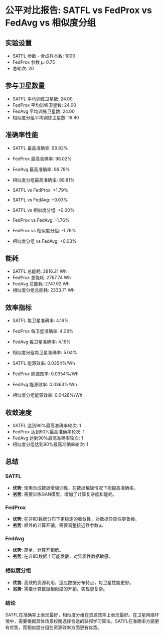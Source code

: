 # 公平对比报告: SATFL vs FedProx vs FedAvg vs 相似度分组

## 实验设置
- SATFL 参数 - 合成样本数: 1000
- FedProx 参数 μ: 0.75
- 总轮次: 20

## 参与卫星数量
- SATFL 平均训练卫星数: 24.00
- FedProx 平均训练卫星数: 24.00
- FedAvg 平均训练卫星数: 24.00
- 相似度分组平均训练卫星数: 19.80

## 准确率性能
- SATFL 最高准确率: 99.82%
- FedProx 最高准确率: 98.02%
- FedAvg 最高准确率: 99.78%
- 相似度分组最高准确率: 99.81%

- SATFL vs FedProx: +1.79%
- SATFL vs FedAvg: +0.03%
- SATFL vs 相似度分组: +0.00%
- FedProx vs FedAvg: -1.76%
- FedProx vs 相似度分组: -1.79%
- 相似度分组 vs FedAvg: +0.03%

## 能耗
- SATFL 总能耗: 2816.21 Wh
- FedProx 总能耗: 2767.74 Wh
- FedAvg 总能耗: 2747.92 Wh
- 相似度分组总能耗: 2333.71 Wh

## 效率指标
- SATFL 每卫星准确率: 4.16%
- FedProx 每卫星准确率: 4.08%
- FedAvg 每卫星准确率: 4.16%
- 相似度分组每卫星准确率: 5.04%

- SATFL 能源效率: 0.0354%/Wh
- FedProx 能源效率: 0.0354%/Wh
- FedAvg 能源效率: 0.0363%/Wh
- 相似度分组能源效率: 0.0428%/Wh

## 收敛速度
- SATFL 达到90%最高准确率轮次: 1
- FedProx 达到90%最高准确率轮次: 1
- FedAvg 达到90%最高准确率轮次: 1
- 相似度分组达到90%最高准确率轮次: 1

## 总结
### SATFL
- **优势**: 使用合成数据增强训练，在数据稀缺情况下能提高准确率。
- **劣势**: 需要训练GAN模型，增加了计算复杂度和能耗。

### FedProx
- **优势**: 在非IID数据分布下更稳定的收敛性，对数据异质性更鲁棒。
- **劣势**: 额外的计算开销，需要调整接近性参数μ。

### FedAvg
- **优势**: 简单，计算开销低。
- **劣势**: 在非IID数据上可能发散，对异质性数据敏感。

### 相似度分组
- **优势**: 高效的资源利用，适应数据分布特点，每卫星性能更好。
- **劣势**: 需要计算数据相似度的开销，实现更复杂。

### 结论
SATFL在准确率上表现最好，相似度分组在资源效率上表现最好。在卫星网络环境中，需要根据具体场景权衡选择合适的联邦学习算法。SATFL在准确率方面更有优势，而相似度分组在资源效率方面更有优势。
